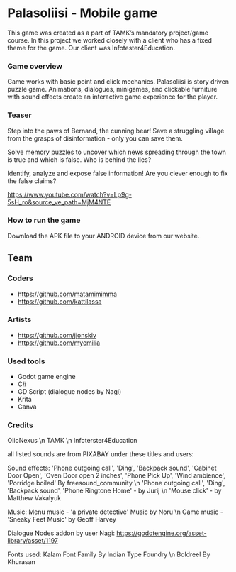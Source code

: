 # Palasoliisi - Mobile game

This game was created as a part of TAMK’s mandatory project/game course. In this project we worked closely with a client who has a fixed theme for the game. Our client was Infotester4Education.

### Game overview

Game works with basic point and click mechanics.
Palasoliisi is story driven puzzle game.
Animations, dialogues, minigames, and clickable furniture with sound effects create an interactive game experience for the player.

### Teaser

Step into the paws of Bernand, the cunning bear! Save a struggling village from the grasps of disinformation - only you can save them.

Solve memory puzzles to uncover which news spreading through the town is true and which is false. Who is behind the lies?

Identify, analyze and expose false information! Are you clever enough to fix the false claims?

https://www.youtube.com/watch?v=Lp9g-5sH_ro&source_ve_path=MjM4NTE

### How to run the game

Download the APK file to your ANDROID device from our website.

## Team

### Coders

- https://github.com/matamimimma
- https://github.com/kattilassa

### Artists

- https://github.com/jjonskiv
- https://github.com/myemilia


### Used tools
- Godot game engine
- C#
- GD Script (dialogue nodes by Nagi)
- Krita
- Canva

### Credits

OlioNexus \n
TAMK \n
Infoterster4Education

all listed sounds are from PIXABAY under these titles and users:

Sound effects:
'Phone outgoing call', 'Ding', 'Backpack sound', 'Cabinet Door Open', 'Oven Door open 2 inches', 'Phone Pick Up', 'Wind ambience', 'Porridge boiled' By freesound_community \n
'Phone outgoing call', 'Ding', 'Backpack sound', 'Phone Ringtone Home' - by Jurij \n
'Mouse click' - by Matthew Vakalyuk

Music:
Menu music - 'a private detective' Music by Noru \n
Game music - 'Sneaky Feet Music' by Geoff Harvey

Dialogue Nodes addon by user Nagi:
https://godotengine.org/asset-library/asset/1197

Fonts used:
Kalam Font Family By Indian Type Foundry \n
Boldreel By Khurasan